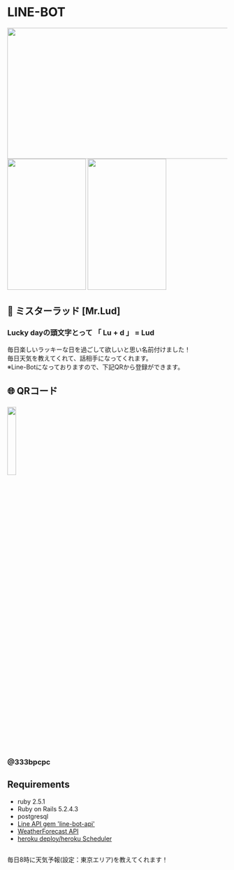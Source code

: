 # LINE-BOT 
<p align="left">
  <img src="https://user-images.githubusercontent.com/61730661/86809798-39d48a80-c0b7-11ea-965d-d55e910915fe.png" height="300px;" width="600px;" />
  <img src="https://user-images.githubusercontent.com/61730661/86809048-6340e680-c0b6-11ea-9350-70961f746604.jpeg" height="300px;" width="180px;" />
  <img src="https://user-images.githubusercontent.com/61730661/86809140-810e4b80-c0b6-11ea-9102-2f60763349d9.png" height="300px;" width="180px;" />
</p>

## :iphone: ミスターラッド [Mr.Lud]
### Lucky dayの頭文字とって 「 Lu + d 」 = Lud <br>

毎日楽しいラッキーな日を過ごして欲しいと思い名前付けました！ <br>
毎日天気を教えてくれて、話相手になってくれます。 <br>
※Line-Botになっておりますので、下記QRから登録ができます。 <br>

## 🌐 QRコード

### <img src="https://user-images.githubusercontent.com/61730661/86807170-95e9df80-c0b4-11ea-873d-c8f0279477e4.png" width=20% > 
### @333bpcpc

## Requirements
- ruby 2.5.1
- Ruby on Rails 5.2.4.3
- postgresql
- <a href="https://developers.line.biz/ja/">Line API  gem 'line-bot-api'</a>
- <a href="https://ja.weather-forecast.com/">WeatherForecast API</a>
- <a href="https://jp.heroku.com/">heroku  deploy/heroku Scheduler</a>

##
毎日8時に天気予報(設定：東京エリア)を教えてくれます！



